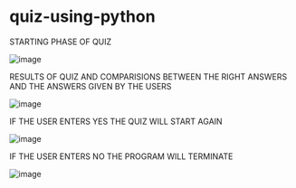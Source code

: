 # quiz-using-python

STARTING PHASE OF QUIZ 


![image](https://user-images.githubusercontent.com/120250413/206851771-f0f88496-80f2-43b2-9f9c-f3cda0fb0692.png)






RESULTS OF QUIZ AND COMPARISIONS BETWEEN THE RIGHT ANSWERS AND THE ANSWERS GIVEN BY THE USERS


![image](https://user-images.githubusercontent.com/120250413/206851793-ee28209a-5247-446f-81a9-23b3f8eab24f.png)










IF THE USER ENTERS YES THE QUIZ WILL START AGAIN



![image](https://user-images.githubusercontent.com/120250413/206851812-75daaef2-dd46-47e3-b036-5fbc350ae5d1.png)








IF THE USER ENTERS NO THE PROGRAM WILL TERMINATE





![image](https://user-images.githubusercontent.com/120250413/206851842-70865740-aae9-4d8c-bcc5-f39556ddfa58.png)

